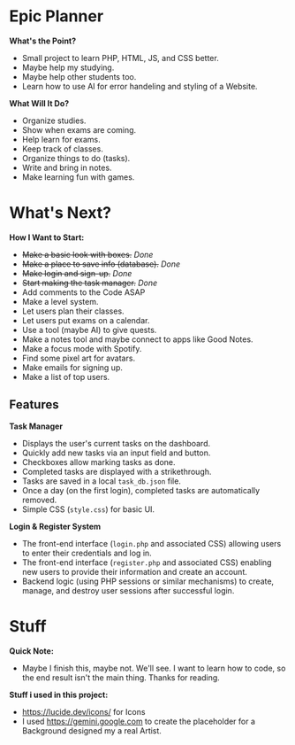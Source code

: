 # Epic Planner

**What's the Point?**
- Small project to learn PHP, HTML, JS, and CSS better.
- Maybe help my studying.
- Maybe help other students too.
- Learn how to use AI for error handeling and styling of a Website.

**What Will It Do?**
- Organize studies.
- Show when exams are coming.
- Help learn for exams.
- Keep track of classes.
- Organize things to do (tasks).
- Write and bring in notes.
- Make learning fun with games.

# What's Next?

**How I Want to Start:**
- ~~Make a basic look with boxes.~~ *Done*
- ~~Make a place to save info (database).~~ *Done*
- ~~Make login and sign-up.~~ *Done*
- ~~Start making the task manager.~~ *Done*
- Add comments to the Code ASAP
- Make a level system.
- Let users plan their classes.
- Let users put exams on a calendar.
- Use a tool (maybe AI) to give quests.
- Make a notes tool and maybe connect to apps like Good Notes.
- Make a focus mode with Spotify.
- Find some pixel art for avatars.
- Make emails for signing up.
- Make a list of top users.

## Features

**Task Manager**
-  Displays the user's current tasks on the dashboard.
-  Quickly add new tasks via an input field and button.
-  Checkboxes allow marking tasks as done.
-  Completed tasks are displayed with a strikethrough.
-  Tasks are saved in a local `task_db.json` file.
-  Once a day (on the first login), completed tasks are automatically removed.
-  Simple CSS (`style.css`) for basic UI.

**Login & Register System**
- The front-end interface (`login.php` and associated CSS) allowing users to enter their credentials and log in.
- The front-end interface (`register.php` and associated CSS) enabling new users to provide their information and create an account.
- Backend logic (using PHP sessions or similar mechanisms) to create, manage, and destroy user sessions after successful login.


# Stuff

**Quick Note:**
- Maybe I finish this, maybe not. We'll see. I want to learn how to code, so the end result isn't the main thing. Thanks for reading.

**Stuff i used in this project:**
- https://lucide.dev/icons/ for Icons 
- I used https://gemini.google.com to create the placeholder for a Background designed my a real Artist.